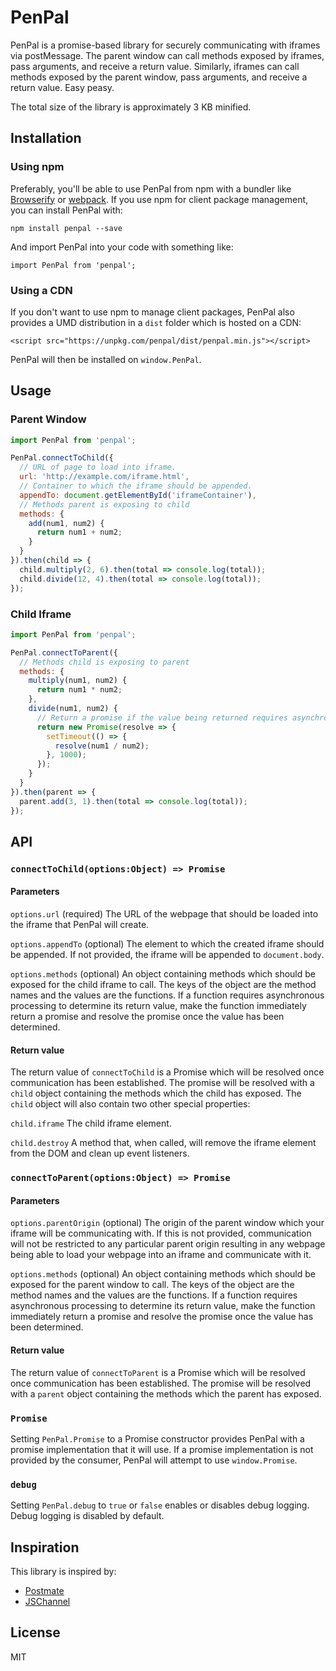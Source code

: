 # PenPal

PenPal is a promise-based library for securely communicating with iframes via postMessage. The parent window can call methods exposed by iframes, pass arguments, and receive a return value. Similarly, iframes can call methods exposed by the parent window, pass arguments, and receive a return value. Easy peasy.

The total size of the library is approximately 3 KB minified.

## Installation

### Using npm

Preferably, you'll be able to use PenPal from npm with a bundler like [Browserify](http://browserify.org/) or [webpack](https://webpack.github.io/). If you use npm for client package management, you can install PenPal with:

`npm install penpal --save`

And import PenPal into your code with something like:

`import PenPal from 'penpal';`

### Using a CDN

If you don't want to use npm to manage client packages, PenPal also provides a UMD distribution in a `dist` folder which is hosted on a CDN:

`<script src="https://unpkg.com/penpal/dist/penpal.min.js"></script>`

PenPal will then be installed on `window.PenPal`.

## Usage

### Parent Window

```javascript
import PenPal from 'penpal';

PenPal.connectToChild({
  // URL of page to load into iframe.
  url: 'http://example.com/iframe.html',
  // Container to which the iframe should be appended.
  appendTo: document.getElementById('iframeContainer'),
  // Methods parent is exposing to child
  methods: {
    add(num1, num2) {
      return num1 + num2;
    }
  }
}).then(child => {
  child.multiply(2, 6).then(total => console.log(total));
  child.divide(12, 4).then(total => console.log(total));
});
```

### Child Iframe

```javascript
import PenPal from 'penpal';

PenPal.connectToParent({
  // Methods child is exposing to parent
  methods: {
    multiply(num1, num2) {
      return num1 * num2;
    },
    divide(num1, num2) {
      // Return a promise if the value being returned requires asynchronous processing.
      return new Promise(resolve => {
        setTimeout(() => {
          resolve(num1 / num2);
        }, 1000);
      });
    }
  }
}).then(parent => {
  parent.add(3, 1).then(total => console.log(total));
});
```

## API

### `connectToChild(options:Object) => Promise`

#### Parameters

`options.url` (required) The URL of the webpage that should be loaded into the iframe that PenPal will create.

`options.appendTo` (optional) The element to which the created iframe should be appended. If not provided, the iframe will be appended to `document.body`.

`options.methods` (optional) An object containing methods which should be exposed for the child iframe to call. The keys of the object are the method names and the values are the functions. If a function requires asynchronous processing to determine its return value, make the function immediately return a promise and resolve the promise once the value has been determined.

#### Return value

The return value of `connectToChild` is a Promise which will be resolved once communication has been established. The promise will be resolved with a `child` object containing the methods which the child has exposed. The `child` object will also contain two other special properties:

`child.iframe` The child iframe element.

`child.destroy` A method that, when called, will remove the iframe element from the DOM and clean up event listeners.

### `connectToParent(options:Object) => Promise`

#### Parameters

`options.parentOrigin` (optional) The origin of the parent window which your iframe will be communicating with. If this is not provided, communication will not be restricted to any particular parent origin resulting in any webpage being able to load your webpage into an iframe and communicate with it.

`options.methods` (optional) An object containing methods which should be exposed for the parent window to call. The keys of the object are the method names and the values are the functions. If a function requires asynchronous processing to determine its return value, make the function immediately return a promise and resolve the promise once the value has been determined.

#### Return value

The return value of `connectToParent` is a Promise which will be resolved once communication has been established. The promise will be resolved with a `parent` object containing the methods which the parent has exposed.

### `Promise`

Setting `PenPal.Promise` to a Promise constructor provides PenPal with a promise implementation that it will use. If a promise implementation is not provided by the consumer, PenPal will attempt to use `window.Promise`.

### `debug`

Setting `PenPal.debug` to `true` or `false` enables or disables debug logging. Debug logging is disabled by default.

## Inspiration

This library is inspired by:

* [Postmate](https://github.com/dollarshaveclub/postmate)
* [JSChannel](https://github.com/mozilla/jschannel)

## License

MIT
